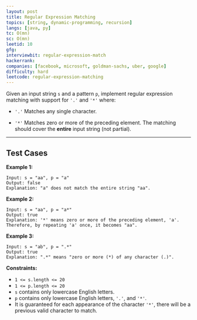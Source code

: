 ```yaml
---
layout: post
title: Regular Expression Matching
topics: [string, dynamic-programming, recursion]
langs: [java, py]
tc: O(mn)
sc: O(mn)
leetid: 10
gfg: 
interviewbit: regular-expression-match
hackerrank: 
companies: [facebook, microsoft, goldman-sachs, uber, google]
difficulty: hard
leetcode: regular-expression-matching
---
```

Given an input string `s` and a pattern `p`, implement regular expression matching with support for `'.'` and `'*'` where:
	
* `'.'` Matches any single character.​​​​
	
* `'*'` Matches zero or more of the preceding element.
The matching should cover the **entire** input string (not partial).
 
---
## Test Cases
**Example 1:**
```
Input: s = "aa", p = "a"
Output: false
Explanation: "a" does not match the entire string "aa".
```

**Example 2:**
```
Input: s = "aa", p = "a*"
Output: true
Explanation: '*' means zero or more of the preceding element, 'a'. Therefore, by repeating 'a' once, it becomes "aa".
```

**Example 3:**
```
Input: s = "ab", p = ".*"
Output: true
Explanation: ".*" means "zero or more (*) of any character (.)".
```
 
**Constraints:**
	
* `1 <= s.length <= 20`
* `1 <= p.length <= 20`
* `s` contains only lowercase English letters.
* `p` contains only lowercase English letters, `'.'`, and `'*'`.
* It is guaranteed for each appearance of the character `'*'`, there will be a previous valid character to match.
